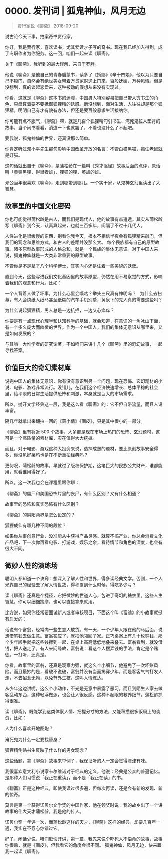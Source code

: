 # 0000. 发刊词 | 狐鬼神仙，风月无边
> 贾行家说《聊斋》
2018-09-20

说古论今天下事，拍案奇书贾行家。

你好，我是贾行家，喜欢读书，尤其爱读才子写的奇书。现在我已经加入得到，成了专职作者为你服务。这一回，咱们一起来读《聊斋》。

关于《聊斋》，我听到的最大误解，来自于罗胖。

他说《聊斋》是他自己的青春启蒙书，读多了《娇娜》《辛十四娘》，他以为只要自己不锁门，自然会有绝世美女带着万贯家财送上门来，百般妩媚，万种风情。但是没想到，真的谈起恋爱来，这种被动的假想从来没有实现过。

你看，这就是《聊斋》这本书的迷障，中国男人特别容易把自己带入穷书生的角色，只盘算着要不要抵御狐狸精的诱惑。断没想到，面对生活，人往往却是那个狐狸精，明明自己有才有貌有办法，但还是要百般恳求生活接纳你。

你可能有点不服气，《聊斋》嘛，就是几百个狐狸精勾引书生、淹死鬼拉人垫背的故事，当个闲书看看，消遣一下也就罢了，不看也没什么了不起吧。

要我说，狐鬼神仙的世界，还真没那么简单。

你肯定听过邓小平先生那句影响中国改革开放的名言：不管白猫黑猫，抓住老鼠就是好猫。

这句话就出自于《聊斋》，是蒲松龄在一篇叫《秀才驱怪》故事后面的点评，原话叫「黄狸黑狸，得鼠者雄」，狸猫的狸，英雄的雄。

邓公当年很喜欢《聊斋》，走到哪带到哪儿。一个实干家，从鬼神玄幻里读出了大智慧。

## 故事里的中国文化密码
你也可能觉得蒲松龄是古人，而我们是现代人，他的故事有点遥远。其实从蒲松龄写《聊斋》到今天，认真算起来，也就三百多年，间隔了不过十几代人。

人性进化是很缓慢的东西，别看你我今天，根本不相信半夜会有狐狸精来敲门，但我们的观念和思维方式，和古人的差距并没那么大。
每个民族都有自己的原型故事。诸多原型故事形成的人格总和，就是一个民族的集体无意识。对于中国人来说，狐鬼神仙就是一大类非常重要的原型故事。

不管你是不是拿了八个科学博士，其实内心还是住着一些美貌的妖孽。

直到今天，这些写进我们文化基因里的故事原型，仍然在用不易察觉的方式，影响着我们的观念和行为。比如：

一个人背着人做了坏事，为什么心里会嘀咕？举头三尺真有神明吗？
  
为什么去扫墓，有人会烧纸人纸马甚至纸糊的汽车手机别墅，黄泉下的先人真的需要这些吗？

为什么说起狐狸精，男人总是一边抗拒，一边又心痒痒？

你要是有一点现代心理学和认知科学的基础，就会知道，在意识的一角冰山下面，有一个多么庞大而幽微的世界。作为一个中国人，我们的集体无意识从哪里来，又是如何发展的？

与其啃一大堆学者的研究论著，不如咱们来讲十几个《聊斋》里的奇幻故事，一起寻找答案。

## 价值巨大的奇幻素材库
说完中国人的集体无意识，你有没有意识到另一个问题，现在恐怖、玄幻题材的小说、电影、游戏非常流行。没错儿，在我们这个经济快速增长、总体平稳的社会里，给平淡的日常生活提供恐怖和刺激，本身就是巨大的市场需求。

所以，抛开文学经典这一层，我是这么看《聊斋》的：它不但自带流量，而且人设丰富。

隔几年就拿出来翻拍一回的《聂小倩》《画皮》，只是其中很小的一部分。

《聊斋》里有将近 500 个故事，大多都是现在市场上热门的恐怖、玄幻题材，这可是一个高质量的素材库，实在值得大大挖掘。

而且，对于电影、游戏这种大投资来说，选择成熟的题材，要比原创故事安全得多，你没见好莱坞也是在不断重拍经典吗？

更何况，蒲松龄的故事，早就过了版权保护期，这笔巨大的民族公共财产，谁都能用，就看谁用得好了。

所以，这一次我也会在课程里跟你聊：

《聊斋》的僵尸和美国恐怖片里的丧尸，有什么区别？又有什么相通？

故事里的恐怖和真实恐怖有什么区别？

《聊斋》的阴阳两界是怎么设定的？

狐狸成仙有哪几种不同的段位？

如果你从事创意行业，没准能从中获得产品灵感。就算不搞产业，你总会消费文化产品吧，下一次你再看电影、打游戏，娱乐之余，看待情节和角色的深度，也会有很大不同。

## 微妙人性的演练场
聪明人都知道一个诀窍：想深入了解人性和世界，得多读经典文学。否则，一个人光靠自己的经验去了解人情世故，得积累到什么时候，得吃多少亏？

读《聊斋》还真是个捷径，它把微妙的世道人心，包进了奇幻的糖衣里。这些人生智慧，你可以细细揣摩，也可以直接拿来就用。

比方说，如果你经常要面试新人或者审核项目，下面这个叫《富翁》的小故事就挺有启发的：

话说有个富翁，经常向一些生意人放贷。有一天，一个少年人跟在他的马后面，说想借笔钱去做生意。富翁答应了，就把他领回了家。正巧桌案上有几十枚铜钱，那个少年顺手就把这些钱摞到一起，在桌上高高低低地叠来叠去。富翁看到，就没借钱，把人送走了。有人来问缘故，富翁说：看这个人摆弄钱的手法，肯定是个赌徒。一打听，还真是。

你看，故事里的富翁，还真是观察力强，就这么个小细节，他避免了一次坏账风险。而且最妙的是，看破不说破，富翁并没有当面揭穿少年，而是客客气气打发人走，不去招惹无赖，以免节外生枝，这叫人情练达。

从少年这边讲呢，这么个小动作，不光是无意中暴露了恶习，而且到陌生人家去做客乱动东西，这种轻浮做派，也会让人很反感。这种不起眼的教养细节，蒲松龄抓得很准。

读《聊斋》，既能学到这类体察人情、把握分寸的方法，又能积攒很多饭局上的谈资，比如：

人为什么喜欢开地图炮？

淹死鬼为什么一定要找替身？

狐狸精倒贴书生反映了什么样的男女观念？

这些话题，拿《聊斋》故事来举例子，我保证听的人一定会觉得津津有味。

我很喜欢意大利小说家卡尔维诺对于经典的定义，他说：经典是公众的普遍记忆。是那种人们习惯说「我正在重读」，而不是「我正在读」的书。

《聊斋》正是这种经典，即使我读过很多遍，但每次再读，还是会有新的发现、新的惊奇。

莫言是第一个获得诺贝尔文学奖的中国作家，他在领奖时说：我的故乡出了一个讲故事的伟大天才蒲松龄，我是他的传人。

诺贝尔奖一年评一次，而蒲松龄这样的天才，《聊斋》这样的经典，却要几百年一遇，我实在不忍心你错过它。

好了，闲话少说，咱们赶快开讲，第一篇，我先来说个吓死人不偿命的故事，故事你很熟，就是《画皮》，但我看它的角度会很不同。
狐鬼神仙，风月无边，快来跟我一起读《聊斋》。


